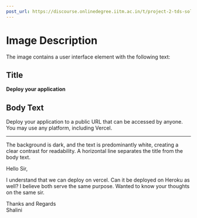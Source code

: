 ```yaml
---
post_url: https://discourse.onlinedegree.iitm.ac.in/t/project-2-tds-solver-discussion-thread/169029/10
---
```

# Image Description

The image contains a user interface element with the following text:

## Title
**Deploy your application**

## Body Text
Deploy your application to a public URL that can be accessed by anyone. You may use any platform, including Vercel.

---

The background is dark, and the text is predominantly white, creating a clear contrast for readability. A horizontal line separates the title from the body text.

  
Hello Sir,

I understand that we can deploy on vercel. Can it be deployed on Heroku as well? I believe both serve the same purpose. Wanted to know your thoughts on the same sir.

Thanks and Regards  
Shalini